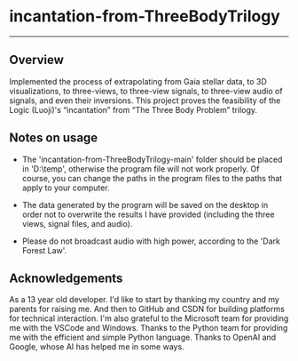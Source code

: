 # incantation-from-ThreeBodyTrilogy
---
## Overview
Implemented the process of extrapolating from Gaia stellar data, to 3D visualizations, to three-views, to three-view signals, to three-view audio of signals, and even their inversions. This project proves the feasibility of the Logic (Luoji)'s “incantation” from “The Three Body Problem” trilogy.

## Notes on usage
- The 'incantation-from-ThreeBodyTrilogy-main' folder should be placed in 'D:\temp', otherwise the program file will not work properly. Of course, you can change the paths in the program files to the paths that apply to your computer.

- The data generated by the program will be saved on the desktop in order not to overwrite the results I have provided (including the three views, signal files, and audio).

- Please do not broadcast audio with high power, according to the 'Dark Forest Law'.

## Acknowledgements
As a 13 year old developer. I'd like to start by thanking my country and my parents for raising me. And then to GitHub and CSDN for building platforms for technical interaction. I'm also grateful to the Microsoft team for providing me with the VSCode and Windows. Thanks to the Python team for providing me with the efficient and simple Python language. Thanks to OpenAI and Google, whose AI has helped me in some ways.
